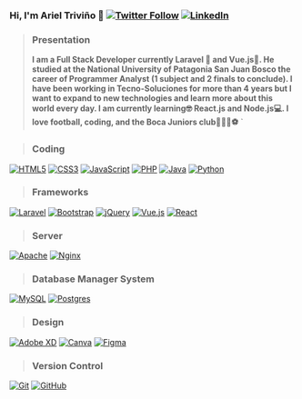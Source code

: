 ### Hi, I'm Ariel Triviño 👋 [![Twitter Follow](https://img.shields.io/twitter/follow/arielt1995?color=1DA1F2&label=arielt1995&logo=twitter&style=for-the-badge)](https://twitter.com/Arielt1995)   [<img alt="LinkedIn" src="https://img.shields.io/badge/linkedin%20-%230077B5.svg?&style=for-the-badge&logo=linkedin&logoColor=white"/>][ld]


>### Presentation
>**I am a Full Stack Developer currently Laravel 🧡 and Vue.js💚.
He studied at the National University of Patagonia San Juan Bosco the career of Programmer Analyst (1 subject and 2 finals to conclude).
I have been working in Tecno-Soluciones for more than 4 years but I want to expand to new technologies and learn more about this world every day.
I am currently learning🤓 React.js and Node.js💻.
I love football, coding, and the Boca Juniors club💙💛💙⚽️** `

>### Coding
[<img alt="HTML5" src="https://img.shields.io/badge/html5%20-%23E34F26.svg?&style=for-the-badge&logo=html5&logoColor=white"/>][gb]  [<img alt="CSS3" src="https://img.shields.io/badge/css3%20-%231572B6.svg?&style=for-the-badge&logo=css3&logoColor=white"/>][gb]   [<img alt="JavaScript" src="https://img.shields.io/badge/javascript%20-%23323330.svg?&style=for-the-badge&logo=javascript&logoColor=%23F7DF1E"/>][gb]  [<img alt="PHP" src="https://img.shields.io/badge/php-%23777BB4.svg?&style=for-the-badge&logo=php&logoColor=white"/>][gb] [<img alt="Java" src="https://img.shields.io/badge/java-%23ED8B00.svg?&style=for-the-badge&logo=java&logoColor=white"/>][gb] [<img alt="Python" src="https://img.shields.io/badge/python%20-%2314354C.svg?&style=for-the-badge&logo=python&logoColor=white"/>][gb]
>### Frameworks
[<img alt="Laravel" src="https://img.shields.io/badge/laravel%20-%23FF2D20.svg?&style=for-the-badge&logo=laravel&logoColor=white"/>][gb]    [<img alt="Bootstrap" src="https://img.shields.io/badge/bootstrap%20-%23563D7C.svg?&style=for-the-badge&logo=bootstrap&logoColor=white"/>][gb]  [<img alt="jQuery" src="https://img.shields.io/badge/jquery%20-%230769AD.svg?&style=for-the-badge&logo=jquery&logoColor=white"/>][gb] [<img alt="Vue.js" src="https://img.shields.io/badge/vuejs%20-%2335495e.svg?&style=for-the-badge&logo=vue.js&logoColor=%234FC08D"/>][gb] [<img alt="React" src="https://img.shields.io/badge/react%20-%2320232a.svg?&style=for-the-badge&logo=react&logoColor=%2361DAFB"/>][gb]
>### Server
[<img alt="Apache" src="https://img.shields.io/badge/apache%20-%23D42029.svg?&style=for-the-badge&logo=apache&logoColor=white"/>][gb]   [<img alt="Nginx" src="https://img.shields.io/badge/nginx%20-%23009639.svg?&style=for-the-badge&logo=nginx&logoColor=white"/>][gb]
>### Database Manager System
[<img alt="MySQL" src="https://img.shields.io/badge/mysql-%2300f.svg?&style=for-the-badge&logo=mysql&logoColor=white"/>][gb]    [<img alt="Postgres" src ="https://img.shields.io/badge/postgres-%23316192.svg?&style=for-the-badge&logo=postgresql&logoColor=white"/>][gb]

>### Design
[<img alt="Adobe XD" src="https://img.shields.io/badge/adobe%20xd%20-%23FF26BE.svg?&style=for-the-badge&logo=adobe%20xd&logoColor=white"/>][gb] [<img alt="Canva" src="https://img.shields.io/badge/Canva%20-%2300C4CC.svg?&style=for-the-badge&logo=Canva&logoColor=white"/>][gb]   [<img alt="Figma" src="https://img.shields.io/badge/figma%20-%23F24E1E.svg?&style=for-the-badge&logo=figma&logoColor=white"/>][gb]

>### Version Control
[<img alt="Git" src="https://img.shields.io/badge/git%20-%23F05033.svg?&style=for-the-badge&logo=git&logoColor=white"/>][gb] [<img alt="GitHub" src="https://img.shields.io/badge/github%20-%23121011.svg?&style=for-the-badge&logo=github&logoColor=white"/>][gb]

[gb]: https://github.com/ariel1995cr
[ld]: https://www.linkedin.com/in/sergio-ariel-trivi%C3%B1o-39145a9b/
